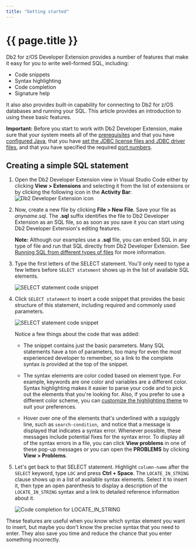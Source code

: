 ```yaml
---
title: "Getting started"
---
```


# {{ page.title }}

Db2 for z/OS Developer Extension provides a number of features that make it easy for you to write well-formed SQL, including:

- Code snippets
- Syntax highlighting
- Code completion
- Signature help

It also also provides built-in capability for connecting to Db2 for z/OS databases and running your SQL. This article provides an introduction to using these basic features.

**Important:** Before you start to work with Db2 Developer Extension, make sure that your system meets all of the [prerequisites](https://github.com/IBM/db2forzosdeveloperextension-about?tab=readme-ov-file#prerequisites-for-installing-db2-developer-extension) and that you have [configured Java](https://github.com/IBM/db2forzosdeveloperextension-about?tab=readme-ov-file#configuring-java), that you have [set the JDBC license files and JDBC driver files](https://github.com/IBM/db2forzosdeveloperextension-about?tab=readme-ov-file#setting-the-jdbc-license-and-jdbc-driver-files), and that you have specified the required [port numbers](https://github.com/IBM/db2forzosdeveloperextension-about?tab=readme-ov-file#specifying-port-numbers).

## Creating a simple SQL statement

1. Open the Db2 Developer Extension view in Visual Studio Code either by clicking **View > Extensions** and selecting it from the list of extensions or by clicking the following icon in the **Activity Bar**: ![Db2 Developer Extension icon]({{site.baseurl}}/assets/images/getting-started-dde-icon.png)

2. Now, create a new file by clicking **File > New File**. Save your file as _anyname_.sql. The **.sql** suffix identifies the file to Db2 Developer Extension as an SQL file, so as soon as you save it you can start using Db2 Developer Extension's editing features.

   **Note:** Although our examples use a **.sql** file, you can embed SQL in any type of file and run that SQL directly from Db2 Developer Extension. See [Running SQL from different types of files]({{site.baseurl}}/docs/working-with-sql/running-sql-from-different-types-of-files.html) for more information.

3. Type the first letters of the SELECT statement. You'll only need to type a few letters before `SELECT statement` shows up in the list of available SQL elements.

   ![SELECT statement code snippet]({{site.baseurl}}/assets/images/getting-started-select-snippet.png)

4. Click `SELECT statement` to insert a code snippet that provides the basic structure of this statement, including required and commonly used parameters.

   ![SELECT statement code snippet]({{site.baseurl}}/assets/images/getting-started-select-snippet-structure.png)

   Notice a few things about the code that was added:

   - The snippet contains just the basic parameters. Many SQL statements have a ton of parameters, too many for even the most experienced developer to remember, so a link to the complete syntax is provided at the top of the snippet.

   - The syntax elements are color coded based on element type. For example, keywords are one color and variables are a different color. Syntax highlighting makes it easier to parse your code and to pick out the elements that you're looking for. Also, if you prefer to use a different color scheme, you can [customize the highlighting theme](https://community.ibm.com/community/user/ibmz-and-linuxone/blogs/kendrick-ren1/2020/08/18/customizing-themes-for-sql-syntax-in-vsc) to suit your preferences.

   - Hover over one of the elements that's underlined with a squiggly line, such as `search-condition`,  and notice that a message is displayed that indicates a syntax error. Whenever possible, these messages include potential fixes for the syntax error. To display all of the syntax errors in a file, you can click **View problems** in one of these pop-up messages or you can open the **PROBLEMS** by clicking **View > Problems**.

5. Let's get back to that SELECT statement. Highlight `column-name` after the `SELECT` keyword, type `LOC` and press **Ctrl + Space**. The `LOCATE_IN_STRING` clause shows up in a list of available syntax elements. Select it to insert it, then type an open parenthesis to display a description of the `LOCATE_IN_STRING` syntax and a link to detailed reference information about it.

   ![Code completion for LOCATE_IN_STRING]({{site.baseurl}}/assets/images/getting-started-code-completion.png)

These features are useful when you know which syntax element you want to insert, but maybe you don't know the precise syntax that you need to enter. They also save you time and reduce the chance that you enter something incorrectly.
